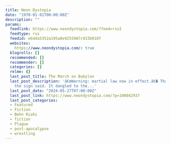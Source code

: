 ```yaml
---
title: Neon Dystopia
date: "1970-01-01T00:00:00Z"
description: ""
params:
  feedlink: https://www.neondystopia.com/?feed=rss2
  feedtype: rss
  feedid: e64da5352a195a0e9255987c933b910f
  websites:
    https://www.neondystopia.com/: true
  blogrolls: []
  recommended: []
  recommender: []
  categories: []
  relme: {}
  last_post_title: The March on Babylon
  last_post_description: 'â€œWarning: martial law now in effect.â€� Thatâ€™s what
    the sign said. It dangled to the...'
  last_post_date: "2024-05-27T07:00:00Z"
  last_post_link: https://www.neondystopia.com/?p=100042937
  last_post_categories:
  - Featured
  - Fiction
  - Behn Riahi
  - fiction
  - Plague
  - post-apocalypse
  - wrestling
---
```

